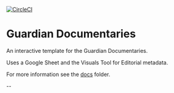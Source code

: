 [![CircleCI](https://circleci.com/gh/guardian/docs-interactive-template.svg?style=svg)](https://circleci.com/gh/guardian/docs-interactive-template)

# Guardian Documentaries

An interactive template for the Guardian Documentaries.

Uses a Google Sheet and the Visuals Tool for Editorial metadata.

For more information see the [docs](./docs) folder.

--